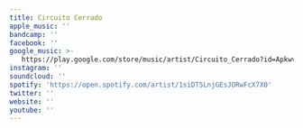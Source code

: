 ```yaml
---
title: Circuito Cerrado
apple_music: ''
bandcamp: ''
facebook: ''
google_music: >-
   https://play.google.com/store/music/artist/Circuito_Cerrado?id=Apkwvzl7mhl6n6puqgfqn4v6nka
instagram: ''
soundcloud: ''
spotify: 'https://open.spotify.com/artist/1siDT5LnjGEsJORwFcX7X0'
twitter: ''
website: ''
youtube: ''
---
```

